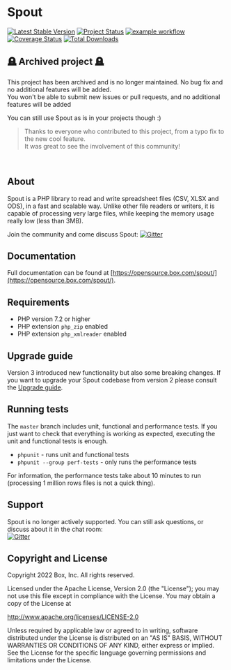 # Spout

[![Latest Stable Version](https://poser.pugx.org/box/spout/v/stable)](https://packagist.org/packages/box/spout)
[![Project Status](https://opensource.box.com/badges/inactive.svg)](https://opensource.box.com/badges)
[![example workflow](https://github.com/box/spout/actions/workflows/ci.yml/badge.svg?branch=master)](https://github.com/box/spout/actions/workflows/ci.yml?query=branch%3Amaster)
[![Coverage Status](https://coveralls.io/repos/github/box/spout/badge.svg?branch=master)](https://coveralls.io/github/box/spout?branch=master)
[![Total Downloads](https://poser.pugx.org/box/spout/downloads)](https://packagist.org/packages/box/spout)

## 🪦 Archived project 🪦 

This project has been archived and is no longer maintained. No bug fix and no additional features will be added.<br>
You won't be able to submit new issues or pull requests, and no additional features will be added

You can still use Spout as is in your projects though :)

> Thanks to everyone who contributed to this project, from a typo fix to the new cool feature.<br>
> It was great to see the involvement of this community!

<br>

## About

Spout is a PHP library to read and write spreadsheet files (CSV, XLSX and ODS), in a fast and scalable way.
Unlike other file readers or writers, it is capable of processing very large files, while keeping the memory usage really low (less than 3MB).

Join the community and come discuss Spout: [![Gitter](https://badges.gitter.im/Join%20Chat.svg)](https://gitter.im/box/spout?utm_source=badge&utm_medium=badge&utm_campaign=pr-badge)


## Documentation

Full documentation can be found at [https://opensource.box.com/spout/](https://opensource.box.com/spout/).


## Requirements

* PHP version 7.2 or higher
* PHP extension `php_zip` enabled
* PHP extension `php_xmlreader` enabled

## Upgrade guide

Version 3 introduced new functionality but also some breaking changes. If you want to upgrade your Spout codebase from version 2 please consult the [Upgrade guide](UPGRADE-3.0.md). 

## Running tests

The `master` branch includes unit, functional and performance tests.
If you just want to check that everything is working as expected, executing the unit and functional tests is enough.

* `phpunit` - runs unit and functional tests
* `phpunit --group perf-tests` - only runs the performance tests

For information, the performance tests take about 10 minutes to run (processing 1 million rows files is not a quick thing).

## Support

Spout is no longer actively supported. You can still ask questions, or discuss about it in the chat room:<br>
[![Gitter](https://badges.gitter.im/Join%20Chat.svg)](https://gitter.im/box/spout?utm_source=badge&utm_medium=badge&utm_campaign=pr-badge)

## Copyright and License

Copyright 2022 Box, Inc. All rights reserved.

Licensed under the Apache License, Version 2.0 (the "License");
you may not use this file except in compliance with the License.
You may obtain a copy of the License at

   http://www.apache.org/licenses/LICENSE-2.0

Unless required by applicable law or agreed to in writing, software
distributed under the License is distributed on an "AS IS" BASIS,
WITHOUT WARRANTIES OR CONDITIONS OF ANY KIND, either express or implied.
See the License for the specific language governing permissions and
limitations under the License.
